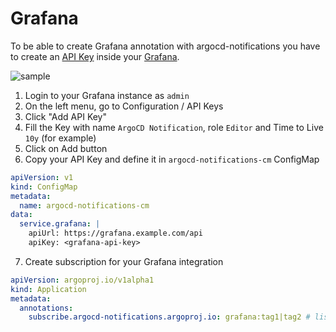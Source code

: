 # Grafana

To be able to create Grafana annotation with argocd-notifications you have to create an [API Key](https://grafana.com/docs/grafana/latest/http_api/auth/#create-api-key) inside your [Grafana](https://grafana.com).

![sample](https://user-images.githubusercontent.com/958983/76374272-1cfe9500-6319-11ea-8477-b62d14ac3c9b.png)

1. Login to your Grafana instance as `admin`
2. On the left menu, go to Configuration / API Keys
3. Click "Add API Key" 
4. Fill the Key with name `ArgoCD Notification`, role `Editor` and Time to Live `10y` (for example)
5. Click on Add button
6. Copy your API Key and define it in `argocd-notifications-cm` ConfigMap

```yaml
apiVersion: v1
kind: ConfigMap
metadata:
  name: argocd-notifications-cm
data:
  service.grafana: |
    apiUrl: https://grafana.example.com/api
    apiKey: <grafana-api-key> 
```

7. Create subscription for your Grafana integration

```yaml
apiVersion: argoproj.io/v1alpha1
kind: Application
metadata:
  annotations:
    subscribe.argocd-notifications.argoproj.io: grafana:tag1|tag2 # list of tags separated with |
```